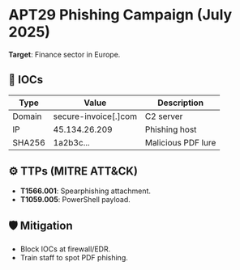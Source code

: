 # APT29 Phishing Campaign (July 2025)  
**Target**: Finance sector in Europe.  

## 🔎 IOCs  
| Type       | Value                  | Description          |  
|------------|------------------------|----------------------|  
| Domain     | secure-invoice[.]com   | C2 server           |  
| IP         | 45.134.26.209         | Phishing host       |  
| SHA256     | 1a2b3c...             | Malicious PDF lure   |  

## ⚙️ TTPs (MITRE ATT&CK)  
- **T1566.001**: Spearphishing attachment.  
- **T1059.005**: PowerShell payload.  

## 🛡️ Mitigation  
- Block IOCs at firewall/EDR.  
- Train staff to spot PDF phishing.  
